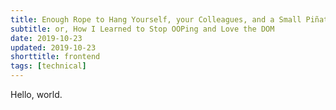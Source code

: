 ```yaml
---
title: Enough Rope to Hang Yourself, your Colleagues, and a Small Piñata
subtitle: or, How I Learned to Stop OOPing and Love the DOM
date: 2019-10-23
updated: 2019-10-23
shorttitle: frontend
tags: [technical]
---
```


Hello, world.


